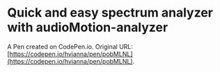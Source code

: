 # Quick and easy spectrum analyzer with audioMotion-analyzer

A Pen created on CodePen.io. Original URL: [https://codepen.io/hvianna/pen/pobMLNL](https://codepen.io/hvianna/pen/pobMLNL).

